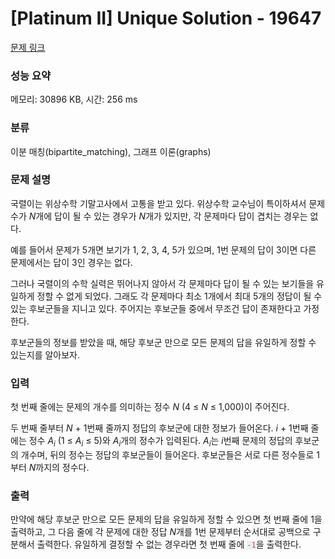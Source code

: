 # [Platinum II] Unique Solution - 19647 

[문제 링크](https://www.acmicpc.net/problem/19647) 

### 성능 요약

메모리: 30896 KB, 시간: 256 ms

### 분류

이분 매칭(bipartite_matching), 그래프 이론(graphs)

### 문제 설명

<p>국렬이는 위상수학 기말고사에서 고통을 받고 있다. 위상수학 교수님이 특이하셔서 문제 수가 <em>N</em>개에 답이 될 수 있는 경우가 <em>N</em>개가 있지만, 각 문제마다 답이 겹치는 경우는 없다.</p>

<p>예를 들어서 문제가 5개면 보기가 1, 2, 3, 4, 5가 있으며, 1번 문제의 답이 3이면 다른 문제에서는 답이 3인 경우는 없다.</p>

<p>그러나 국렬이의 수학 실력은 뛰어나지 않아서 각 문제마다 답이 될 수 있는 보기들을 유일하게 정할 수 없게 되었다. 그래도 각 문제마다 최소 1개에서 최대 5개의 정답이 될 수 있는 후보군들을 지니고 있다. 주어지는 후보군들 중에서 무조건 답이 존재한다고 가정한다.</p>

<p>후보군들의 정보를 받았을 때, 해당 후보군 만으로 모든 문제의 답을 유일하게 정할 수 있는지를 알아보자.</p>

### 입력 

 <p>첫 번째 줄에는 문제의 개수를 의미하는 정수 <em>N </em>(4 ≤ <em>N </em>≤ 1,000)이 주어진다.</p>

<p>두 번째 줄부터 <em>N </em>+ 1번째 줄까지 정답의 후보군에 대한 정보가 들어온다. <em>i </em>+ 1번째 줄에는 정수 <em>A<sub>i</sub></em> (1 ≤ <em>A<sub>i</sub></em> ≤ 5)와 <em>A<sub>i</sub></em>개의 정수가 입력된다. <em>A<sub>i</sub></em>는 <em>i</em>번째 문제의 정답의 후보군의 개수며, 뒤의 정수는 정답의 후보군들이 들어온다. 후보군들은 서로 다른 정수들로 1부터 <em>N</em>까지의 정수다.</p>

### 출력 

 <p>만약에 해당 후보군 만으로 모든 문제의 답을 유일하게 정할 수 있으면 첫 번째 줄에 1을 출력하고, 그 다음 줄에 각 문제에 대한 정답 <em>N</em>개를 1번 문제부터 순서대로 공백으로 구분해서 출력한다. 유일하게 결정할 수 없는 경우라면 첫 번째 줄에 <span style="color:#e74c3c;"><code><span style="background-color:#ecf0f1;">-1</span></code></span>을 출력한다.</p>

